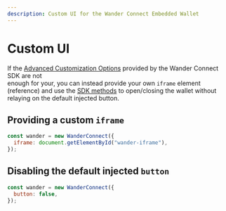 ```yaml
---
description: Custom UI for the Wander Connect Embedded Wallet
---
```


# Custom UI

If the [Advanced Customization Options](advanced-customization.md) provided by the Wander Connect SDK are not\
enough for your, you can instead provide your own `iframe` element (reference) and use the [SDK methods](methods.md) to open/closing the wallet without relaying on the default injected button.

## Providing a custom `iframe`

```javascript
const wander = new WanderConnect({
  iframe: document.getElementById("wander-iframe"),
});
```

## Disabling the default injected `button`

```javascript
const wander = new WanderConnect({
  button: false,
});
```
